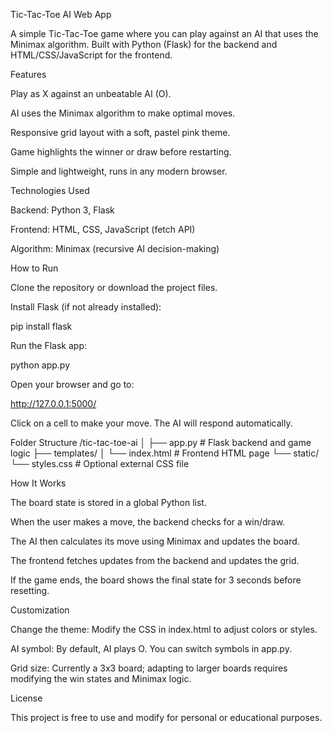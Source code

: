 Tic-Tac-Toe AI Web App

A simple Tic-Tac-Toe game where you can play against an AI that uses the Minimax algorithm. Built with Python (Flask) for the backend and HTML/CSS/JavaScript for the frontend.

Features

Play as X against an unbeatable AI (O).

AI uses the Minimax algorithm to make optimal moves.

Responsive grid layout with a soft, pastel pink theme.

Game highlights the winner or draw before restarting.

Simple and lightweight, runs in any modern browser.

Technologies Used

Backend: Python 3, Flask

Frontend: HTML, CSS, JavaScript (fetch API)

Algorithm: Minimax (recursive AI decision-making)

How to Run

Clone the repository or download the project files.

Install Flask (if not already installed):

pip install flask


Run the Flask app:

python app.py


Open your browser and go to:

http://127.0.0.1:5000/


Click on a cell to make your move. The AI will respond automatically.

Folder Structure
/tic-tac-toe-ai
│
├── app.py             # Flask backend and game logic
├── templates/
│   └── index.html     # Frontend HTML page
└── static/
    └── styles.css     # Optional external CSS file

How It Works

The board state is stored in a global Python list.

When the user makes a move, the backend checks for a win/draw.

The AI then calculates its move using Minimax and updates the board.

The frontend fetches updates from the backend and updates the grid.

If the game ends, the board shows the final state for 3 seconds before resetting.

Customization

Change the theme: Modify the CSS in index.html to adjust colors or styles.

AI symbol: By default, AI plays O. You can switch symbols in app.py.

Grid size: Currently a 3x3 board; adapting to larger boards requires modifying the win states and Minimax logic.

License

This project is free to use and modify for personal or educational purposes.